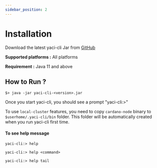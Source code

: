 ```yaml
---
sidebar_position: 2
---
```


# Installation

Download the latest yaci-cli Jar from [GitHub](https://github.com/bloxbean/yaci-cli/) 

**Supported platforms :** All platforms

**Requirement :**  Java 11 and above

[//]: # (a. Native Binary)

[//]: # ()
[//]: # (Supported Platforms :  Ubuntu &#40;amd64&#41;, Mac OS &#40;Intel / M1&#41;)

## How to Run ?

```shell
$> java -jar yaci-cli-<version>.jar
```
Once you start yaci-cli, you should see a prompt "yaci-cli:>"

To use ``local-cluster`` features, you need to copy ``cardano-node`` binary to ``$userhome/.yaci-cli/bin`` folder. This folder
will be automatically created when you run yaci-cli first time.

#### To see help message

```
yaci-cli:> help

yaci-cli:> help <command>

yaci-cli:> help tail
```
